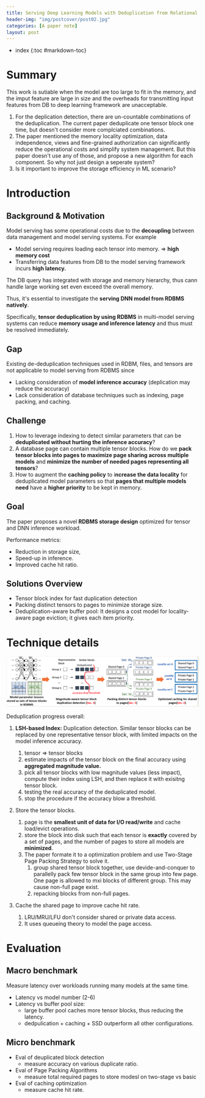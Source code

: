```yaml
---
title: Serving Deep Learning Models with Deduplication from Relational Databases
header-img: "img/postcover/post02.jpg"
categories: [A paper note]
layout: post
---
```

- index
{:toc #markdown-toc}

# Summary
This work is sutiable when the model are too large to fit in the memory, and the imput feature are large in size and the overheads for transmitting input features from DB to deep learning framework are unacceptable.

1. For the deplication detection, there are un-countable combinations of the deduplication. The current paper deduplicate one tensor block one time, but doesn't consider more complciated combinations.
1. The paper mentioned the memory locality optimization, data independence, views and fine-grained authorization can significantly reduce the operational costs and simplify system management. But this paper doesn't use any of those, and propose a new algorithm for each component. So why not just design a seperate system?
1. Is it important to improve the storage efficiency in ML scenario?

# Introduction
## Background & Motivation
Model serving has some operational costs due to the **decoupling** between data management and model serving systems. For example

- Model serving requires loading each tensor into memory. => **high memory cost**
- Transferring data features from DB to the model serving framework incurs **high latency.** 

The DB query has integrated with storage and memory hierarchy, thus cann handle large working set even exceed the overall memory.

Thus, it's essential to investigate the **serving DNN model from RDBMS natively**.

Specifically, **tensor deduplication by using RDBMS** in multi-model serving systems can reduce **memory usage and inference latency** and thus must be resolved immediately. 

## Gap

Existing de-deduplication techniques used in RDBM, files, and tensors are not applicable to model serving from RDBMS since

- Lacking consideration of **model inference accuracy** (deplication may reduce the accuracy)
- Lack consideration of database techniques such as indexing, page packing, and caching.

## Challenge

1. How to leverage indexing to detect similar parameters that can be **deduplicated without hurting the inference accuracy**?
2. A database page can contain multiple tensor blocks. How do we **pack tensor blocks into pages to maximize page sharing across multiple models** and **minimize the number of needed pages representing all tensors**?
3. How to augment the **caching policy** to i**ncrease the data locality** for deduplicated model parameters so that **pages that multiple models need** have a **higher priority** to be kept in memory.

## Goal

The paper proposes a novel **RDBMS storage design** optimized for tensor and DNN inference workload.

Performance metrics:
- Reduction in storage size, 
- Speed-up in inference.
- Improved cache hit ratio. 

## Solutions Overview

- Tensor block index for fast duplication detection
- Packing distinct tensors to pages to minimize storage size.
- Deduplication-aware buffer pool: It designs a cost model for locality-aware page eviction; it gives each item priority.

# Technique details

![image-20230223153110065](../../img/a_img_store/image-20230223153110065.png)

Deduplication progress overall:

1. **LSH-based Index:** Duplication detection.
   Similar tensor blocks can be replaced by one representative tensor block, with limited impacts on the model inference accuracy.
   1. tensor => tensor blocks
   2. estimate impacts of the tensor block on the final accuracy using **aggregated magnitude value.**
   3. pick all tensor blocks with low magnitude values (less impact), compute their index using LSH, and then replace it with exisitng tensor block.
   4. testing the real accuracy of the deduplicated model.
   5. stop the procedure if the accuracy blow a threshold.
2. Store the tensor blocks.
   1. page is the **smallest unit of data for I/O read/write** and cache load/evict operations.
   2. store the block into disk such that each tensor is **exactly** covered by a set of pages, and the number of pages to store all models are **minimized**.
   3. The paper formate it to a optimization problem and use Two-Stage Page Packing Strategy to solve it.
      1. group shared tensor block together, use devide-and-conquer to parallelly pack few tensor block in the same group into few page. One page is allowed to mxi blocks of different group. This may cause non-full page exist.
      2. repacking blocks from non-full pages.

3. Cache the shared page to improve cache hit rate.
   1. LRU/MRU/LFU don't consider shared or private data access.
   2. It uses queueing theory to model the page access.

# Evaluation

## Macro benchmark

Measure latency over workloads running many models at the same time.

- Latency vs model number (2-6)
- Latency vs buffer pool size: 
  - large buffer pool caches more tensor blocks, thus reducing the latency.
  - dedpulication + caching + SSD outperform all other configurations.

## Micro benchmark

- Eval of deuplicated block detection
  - measure accuracy on various duplicate ratio.
- Eval  of Page Packing Algorithms
  - measure total required pages to store modesl on two-stage vs basic 
- Eval of caching optimization
  - measure cache hit rate.
